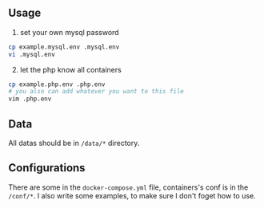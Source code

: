 
## Usage

1. set your own mysql password

```bash
cp example.mysql.env .mysql.env
vi .mysql.env
```

2. let the php know all containers

```bash
cp example.php.env .php.env
# you also can add whatever you want to this file
vim .php.env
```

## Data

All datas should be in `/data/*` directory.

## Configurations

There are some in the `docker-compose.yml` file, containers's conf is in the `/conf/*`. I also write some examples, to make sure I don't foget how to use.
